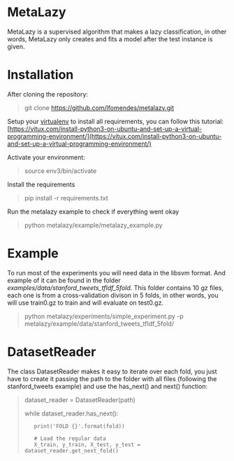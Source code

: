 # MetaLazy

MetaLazy is a supervised algorithm that makes a lazy classification, in other words, MetaLazy only creates and fits a model after the test instance is given.

# Installation
After cloning the repository:

> git clone https://github.com/lfomendes/metalazy.git	

Setup your [virtualenv](https://virtualenv.pypa.io/en/latest/)  to install all requirements, you can follow this tutorial: 
[https://vitux.com/install-python3-on-ubuntu-and-set-up-a-virtual-programming-environment/](https://vitux.com/install-python3-on-ubuntu-and-set-up-a-virtual-programming-environment/)

Activate your environment:

> source env3/bin/activate

Install the requirements

> pip install -r requirements.txt

Run the metalazy example to check if everything went okay

> python metalazy/example/metalazy_example.py

# Example

To run most of the experiments you will need data in the libsvm format. And example of it can be found in the folder *examples/data/stanford_tweets_tfIdf_5fold*. This folder contains 10 gz files, each one is from a cross-validation divison in 5 folds, in other words, you will use train0.gz to train and will evaluate on test0.gz.


> python metalazy/experiments/simple_experiment.py -p metalazy/example/data/stanford_tweets_tfIdf_5fold/

# DatasetReader
The class DatasetReader makes it easy to iterate over each fold, you just have to create it passing the path to the folder with all files (following the stanford_tweets example) and use the has_next() and next() function:

> dataset_reader = DatasetReader(path)
> 
> while dataset_reader.has_next():
>
>        print('FOLD {}'.format(fold))
>
>        # Load the regular data
>        X_train, y_train, X_test, y_test = dataset_reader.get_next_fold()

